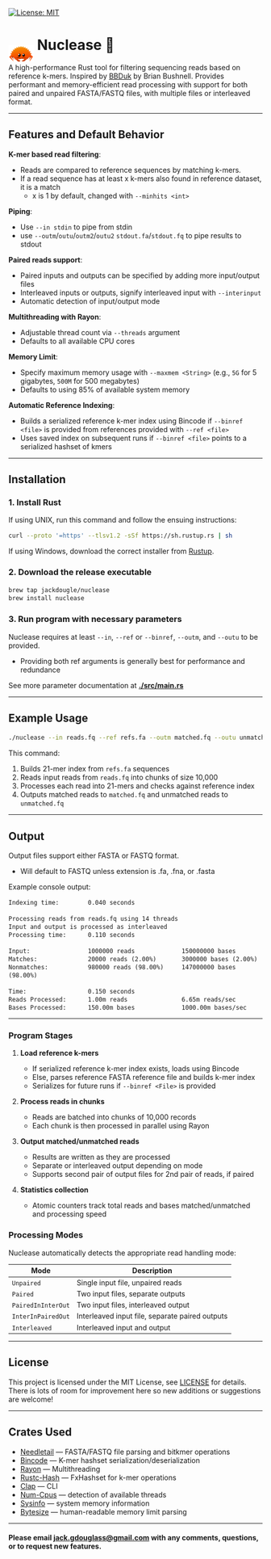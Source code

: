 [![License: MIT](https://img.shields.io/badge/License-MIT-yellow.svg)](LICENSE)


# **<img src="./img/ferris.png" style="margin-bottom: -1.5rem" width=50em margin-bottom alt="Ferris the crab" /> Nuclease** 🧬
A high-performance Rust tool for filtering sequencing reads based on reference k-mers.
Inspired by [BBDuk](https://archive.jgi.doe.gov/data-and-tools/software-tools/bbtools/bb-tools-user-guide/bbduk-guide/) by Brian Bushnell. Provides performant and memory-efficient read processing with support for both paired and unpaired FASTA/FASTQ files, with multiple files or interleaved format.  

---

## **Features and Default Behavior**

**K-mer based read filtering**:  
- Reads are compared to reference sequences by matching k-mers.
- If a read sequence has at least x k-mers also found in reference dataset, it is a match
  - x is 1 by default, changed with `--minhits <int>`

**Piping**:  
- Use `--in stdin` to pipe from stdin
- use `--outm`/`outu`/`outm2`/`outu2` `stdout.fa`/`stdout.fq` to pipe results to stdout

**Paired reads support**:  
- Paired inputs and outputs can be specified by adding more input/output files
- Interleaved inputs or outputs, signify interleaved input with `--interinput`
- Automatic detection of input/output mode

**Multithreading with Rayon**:  
- Adjustable thread count via `--threads` argument  
- Defaults to all available CPU cores

**Memory Limit**:  
- Specify maximum memory usage with `--maxmem <String>` (e.g., `5G` for 5 gigabytes, `500M` for 500 megabytes)  
- Defaults to using 85% of available system memory

**Automatic Reference Indexing**:  
- Builds a serialized reference k-mer index using Bincode if `--binref <file>` is provided from references provided with `--ref <file>`
- Uses saved index on subsequent runs if `--binref <file>` points to a serialized hashset of kmers

---

## **Installation**

### **1. Install Rust**
If using UNIX, run this command and follow the ensuing instructions:

```bash
curl --proto '=https' --tlsv1.2 -sSf https://sh.rustup.rs | sh
```

If using Windows, download the correct installer from [Rustup](https://rustup.rs/#).

### **2. Download the release executable**

```bash
brew tap jackdougle/nuclease
brew install nuclease
```

### **3. Run program with necessary parameters**
Nuclease requires at least `--in`, `--ref` or `--binref`, `--outm`, and `--outu` to be provided.
   - Providing both ref arguments is generally best for performance and redundance

See more parameter documentation at **[./src/main.rs](/src/main.rs)**

---

## **Example Usage**
```bash
./nuclease --in reads.fq --ref refs.fa --outm matched.fq --outu unmatched.fq --k 21
```

This command:
1. Builds 21-mer index from `refs.fa` sequences
2. Reads input reads from `reads.fq` into chunks of size 10,000
3. Processes each read into 21-mers and checks against reference index
4. Outputs matched reads to `matched.fq` and unmatched reads to `unmatched.fq`

---

## **Output**

Output files support either FASTA or FASTQ format.
- Will default to FASTQ unless extension is .fa, .fna, or .fasta

Example console output:

```
Indexing time:        0.040 seconds

Processing reads from reads.fq using 14 threads
Input and output is processed as interleaved
Processing time:      0.110 seconds

Input:                1000000 reads             150000000 bases
Matches:              20000 reads (2.00%)       3000000 bases (2.00%)
Nonmatches:           980000 reads (98.00%)     147000000 bases (98.00%)

Time:                 0.150 seconds
Reads Processed:      1.00m reads               6.65m reads/sec
Bases Processed:      150.00m bases             1000.00m bases/sec
```

---

### **Program Stages**

1. **Load reference k-mers**  
   - If serialized reference k-mer index exists, loads using Bincode  
   - Else, parses reference FASTA reference file and builds k-mer index  
   - Serializes for future runs if `--binref <File>` is provided

2. **Process reads in chunks**  
   - Reads are batched into chunks of 10,000 records  
   - Each chunk is then processed in parallel using Rayon

3. **Output matched/unmatched reads**  
   - Results are written as they are processed  
   - Separate or interleaved output depending on mode
   - Supports second pair of output files for 2nd pair of reads, if paired

4. **Statistics collection**  
   - Atomic counters track total reads and bases matched/unmatched and processing speed

### **Processing Modes**
Nuclease automatically detects the appropriate read handling mode:

| **Mode**                   | **Description**                                     |
|----------------------------|-----------------------------------------------------|
| `Unpaired`                 | Single input file, unpaired reads                   |
| `Paired`                   | Two input files, separate outputs                   |
| `PairedInInterOut`         | Two input files, interleaved output                 |
| `InterInPairedOut`         | Interleaved input file, separate paired outputs     |
| `Interleaved`              | Interleaved input and output                        |

---

## **License**

This project is licensed under the MIT License, see [LICENSE](LICENSE) for details. There is lots of room for improvement here so new additions or suggestions are welcome!

---

## **Crates Used**

- [Needletail](https://github.com/onecodex/needletail) — FASTA/FASTQ file parsing and bitkmer operations
- [Bincode](https://sr.ht/~stygianentity/bincode/) — K-mer hashset serialization/deserialization
- [Rayon](https://github.com/rayon-rs/rayon) — Multithreading
- [Rustc-Hash](https://github.com/rust-lang/rustc-hash) — FxHashset for k-mer operations
- [Clap](https://github.com/clap-rs/clap) — CLI
- [Num-Cpus](https://github.com/seanmonstar/num_cpus) — detection of available threads
- [Sysinfo](https://github.com/GuillaumeGomez/sysinfo) — system memory information
- [Bytesize](https://github.com/tailhook/bytesize) — human-readable memory limit parsing

---

#### Please email jack.gdouglass@gmail.com with any comments, questions, or to request new features.
